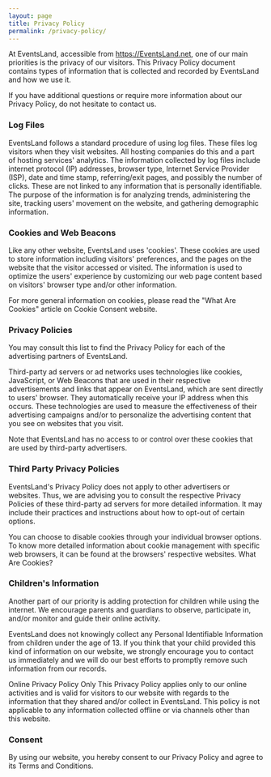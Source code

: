 ```yaml
---
layout: page
title: Privacy Policy
permalink: /privacy-policy/
---
```

At EventsLand, accessible from https://EventsLand.net, one of our main priorities is the privacy of our visitors. This Privacy Policy document contains types of information that is collected and recorded by EventsLand and how we use it.

If you have additional questions or require more information about our Privacy Policy, do not hesitate to contact us.

### Log Files
EventsLand follows a standard procedure of using log files. These files log visitors when they visit websites. All hosting companies do this and a part of hosting services' analytics. The information collected by log files include internet protocol (IP) addresses, browser type, Internet Service Provider (ISP), date and time stamp, referring/exit pages, and possibly the number of clicks. These are not linked to any information that is personally identifiable. The purpose of the information is for analyzing trends, administering the site, tracking users' movement on the website, and gathering demographic information.

### Cookies and Web Beacons
Like any other website, EventsLand uses 'cookies'. These cookies are used to store information including visitors' preferences, and the pages on the website that the visitor accessed or visited. The information is used to optimize the users' experience by customizing our web page content based on visitors' browser type and/or other information.

For more general information on cookies, please read the "What Are Cookies" article on Cookie Consent website.

### Privacy Policies
You may consult this list to find the Privacy Policy for each of the advertising partners of EventsLand.

Third-party ad servers or ad networks uses technologies like cookies, JavaScript, or Web Beacons that are used in their respective advertisements and links that appear on EventsLand, which are sent directly to users' browser. They automatically receive your IP address when this occurs. These technologies are used to measure the effectiveness of their advertising campaigns and/or to personalize the advertising content that you see on websites that you visit.

Note that EventsLand has no access to or control over these cookies that are used by third-party advertisers.

### Third Party Privacy Policies
EventsLand's Privacy Policy does not apply to other advertisers or websites. Thus, we are advising you to consult the respective Privacy Policies of these third-party ad servers for more detailed information. It may include their practices and instructions about how to opt-out of certain options.

You can choose to disable cookies through your individual browser options. To know more detailed information about cookie management with specific web browsers, it can be found at the browsers' respective websites. What Are Cookies?

### Children's Information
Another part of our priority is adding protection for children while using the internet. We encourage parents and guardians to observe, participate in, and/or monitor and guide their online activity.

EventsLand does not knowingly collect any Personal Identifiable Information from children under the age of 13. If you think that your child provided this kind of information on our website, we strongly encourage you to contact us immediately and we will do our best efforts to promptly remove such information from our records.

Online Privacy Policy Only
This Privacy Policy applies only to our online activities and is valid for visitors to our website with regards to the information that they shared and/or collect in EventsLand. This policy is not applicable to any information collected offline or via channels other than this website.

### Consent
By using our website, you hereby consent to our Privacy Policy and agree to its Terms and Conditions.